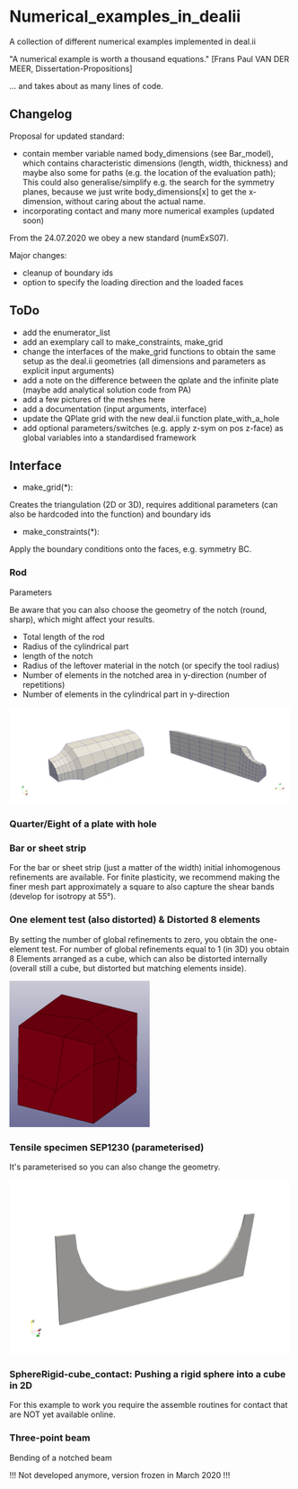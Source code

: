 # Numerical_examples_in_dealii
A collection of different numerical examples implemented in deal.ii

"A numerical example is worth a thousand equations." [Frans Paul VAN DER MEER, Dissertation-Propositions]

... and takes about as many lines of code.


## Changelog
Proposal for updated standard:
- contain member variable named body_dimensions (see Bar_model), which contains characteristic dimensions (length, width, thickness) and maybe also some for paths (e.g. the location of the evaluation path); This could also generalise/simplify e.g. the search for the symmetry planes, because we just write body_dimensions[x] to get the x-dimension, without caring about the actual name.
- incorporating contact and many more numerical examples (updated soon)


From the 24.07.2020 we obey a new standard (numExS07).

Major changes:
* cleanup of boundary ids
* option to specify the loading direction and the loaded faces


## ToDo
* add the enumerator_list
* add an exemplary call to make_constraints, make_grid
* change the interfaces of the make_grid functions to obtain the same setup as the deal.ii geometries (all dimensions and parameters as explicit input arguments)
* add a note on the difference between the qplate and the infinite plate (maybe add analytical solution code from PA)
* add a few pictures of the meshes here
* add a documentation (input arguments, interface)
* update the QPlate grid with the new deal.ii function plate_with_a_hole
* add optional parameters/switches (e.g. apply z-sym on pos z-face) as global variables into a standardised framework

## Interface
* make_grid(*):

Creates the triangulation (2D or 3D), requires additional parameters (can also be hardcoded into the function) and boundary ids

* make_constraints(*):

Apply the boundary conditions onto the faces, e.g. symmetry BC.


### Rod
Parameters

Be aware that you can also choose the geometry of the notch (round, sharp), which might affect your results.

* Total length of the rod
* Radius of the cylindrical part
* length of the notch
* Radius of the leftover material in the notch (or specify the tool radius)
* Number of elements in the notched area in y-direction (number of repetitions)
* Number of elements in the cylindrical part in y-direction

<img src="https://github.com/jfriedlein/Numerical_examples_in_dealii/blob/master/images/Rod%20-%20geometry%20notch60.jpg" width="500">

### Quarter/Eight of a plate with hole

### Bar or sheet strip
For the bar or sheet strip (just a matter of the width) initial inhomogenous refinements are available. For finite plasticity, we recommend making the finer mesh part approximately a square to also capture the shear bands (develop for isotropy at 55°).

### One element test (also distorted) & Distorted 8 elements
By setting the number of global refinements to zero, you obtain the one-element test.
For number of global refinements equal to 1 (in 3D) you obtain 8 Elements arranged as a cube, which can also be distorted internally (overall still a cube, but distorted but matching elements inside).

<img src="https://github.com/jfriedlein/Numerical_examples_in_dealii/blob/master/images/Dis8El.png" width="250">


### Tensile specimen SEP1230 (parameterised)
It's parameterised so you can also change the geometry.

<img src="https://github.com/jfriedlein/Numerical_examples_in_dealii/blob/master/images/tensileSpecimen_SEP1230.png" width="500">

### SphereRigid-cube_contact: Pushing a rigid sphere into a cube in 2D
For this example to work you require the assemble routines for contact that are NOT yet available online.

### Three-point beam
Bending of a notched beam

!!! Not developed anymore, version frozen in March 2020 !!!



